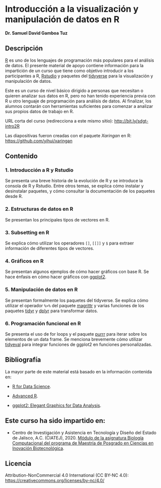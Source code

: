 
# Introducción a la visualización y manipulación de datos en R
**Dr. Samuel David Gamboa Tuz**

## Descripción

[R](https://www.r-project.org/) es uno de los lenguajes de programación más populares para el análisis de datos.
El presente material de apoyo contiene información para la impartición de un curso
que tiene como objetivo introducir a los participantes a R, [Rstudio](https://rstudio.com/) y paquetes del
[tidyverse](https://www.tidyverse.org/) para la visualización y manipulación de datos.

Este es un curso de nivel básico dirigido a personas que necesitan o quieren analizar
sus datos en R, pero no han tenido experiencia previa con R u otro lenguaje
de programación para análisis de datos. Al finalizar, los alumnos contarán con
herramientas suficientes para comenzar a analizar sus propios datos de trabajo
en R.

URL corta del curso (redirecciona a este mismo sitio): http://bit.ly/sdgt-intro2R

Las diapositivas fueron creadas con el paquete *Xaringan* en R: https://github.com/yihui/xaringan


## Contenido

### 1. Introducción a R y Rstudio
Se presenta una breve historia de la evolución de R y se introduce la consola
de R y Rstudio. Entre otros temas, se explica cómo instalar y desinstalar paquetes,
y cómo consultar la documentación de los paquetes desde R.

### 2. Estructuras de datos en R
Se presentan los principales tipos de vectores en R.

### 3. Subsetting en R
Se explica cómo utilizar los operadores `[]`, `[[]]` y `$` para extraer información
de diferentes tipos de vectores.

### 4. Gráficos en R
Se presentan algunos ejemplos de cómo hacer gráficos con base R. Se hace énfasis
en cómo hacer gráficos con [ggplot2](https://ggplot2.tidyverse.org/).

### 5. Manipulación de datos en R
Se presentan formalmente los paquetes del tidyverse. Se explica cómo utilizar
el operador `%>%` del paquete [magrittr](https://magrittr.tidyverse.org/) y varias funciones de los paquetes
[tidyr](https://tidyr.tidyverse.org/) y [dplyr](https://dplyr.tidyverse.org/) para transformar datos.

### 6. Programación funcional en R
Se presenta el uso de for loops y el paquete [purrr](https://purrr.tidyverse.org/) para iterar sobre los
elementos de un data frame. Se menciona brevemente cómo utilizar [tidyeval](https://tidyeval.tidyverse.org/) para integrar funciones de ggplot2 en funciones personalizadas.

## Bibliografía

La mayor parte de este material está basado en la información contenida en:

+ [R for Data Science](https://r4ds.had.co.nz/).

+ [Advanced R](https://adv-r.hadley.nz/).

+ [ggplot2: Elegant Graphics for Data Analysis](https://ggplot2-book.org/).

## Este curso ha sido impartido en:

+ Centro de Investigación y Asistencia en Tecnología y Diseño del Estado de Jalisco, A.C. (CIATEJ), 2020. [Módulo de la asignatura Biología Computacional del programa de Maestría de Posgrado en Ciencias en Inovación Biotecnológica](https://github.com/sdgamboa/certificates/blob/master/CONSTANCIA_CIATEJ_2020_CURSO_R.pdf).

## Licencia

Attribution-NonCommercial 4.0 International (CC BY-NC 4.0): https://creativecommons.org/licenses/by-nc/4.0/



